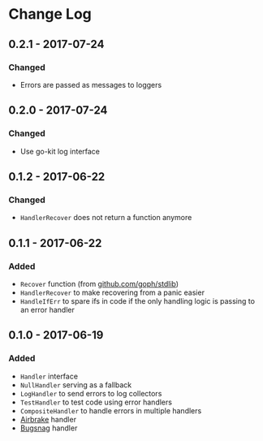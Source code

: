 # Change Log


## 0.2.1 - 2017-07-24

### Changed

- Errors are passed as messages to loggers


## 0.2.0 - 2017-07-24

### Changed

- Use go-kit log interface


## 0.1.2 - 2017-06-22

### Changed

- `HandlerRecover` does not return a function anymore


## 0.1.1 - 2017-06-22

### Added

- `Recover` function (from [github.com/goph/stdlib](https://github.com/goph/stdlib))
- `HandlerRecover` to make recovering from a panic easier
- `HandleIfErr` to spare ifs in code if the only handling logic is passing to an error handler


## 0.1.0 - 2017-06-19

### Added

- `Handler` interface
- `NullHandler` serving as a fallback
- `LogHandler` to send errors to log collectors
- `TestHandler` to test code using error handlers
- `CompositeHandler` to handle errors in multiple handlers
- [Airbrake](https://airbrake.io) handler
- [Bugsnag](https://bugsnag.com) handler
